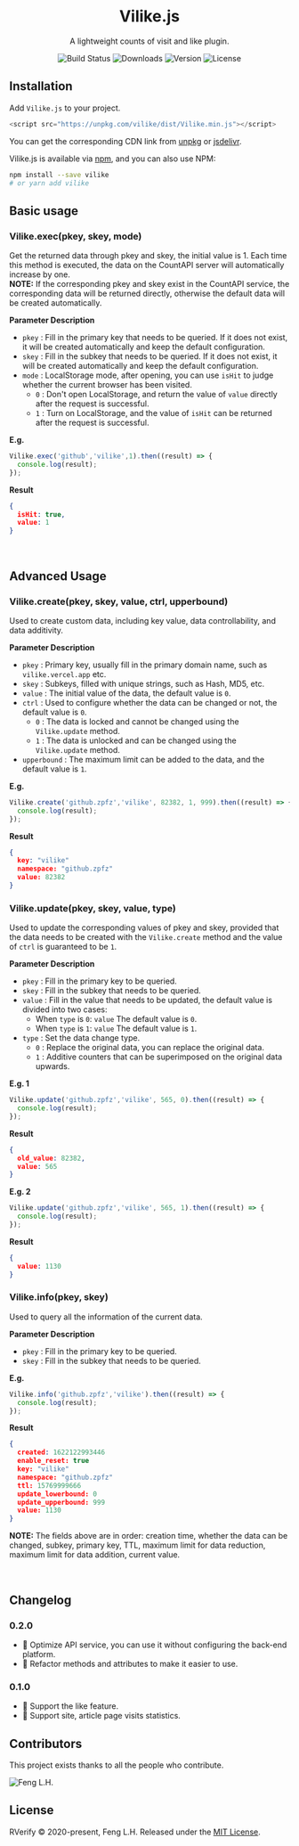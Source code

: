 <h1 align="center">Vilike.js</h1>

<p align="center">A lightweight counts of visit and like plugin.</p>

<p align="center">
  <img src="https://img.shields.io/badge/build-passing-brightgreen?style=flat-square" alt="Build Status">
  <img src="https://img.shields.io/npm/dt/vilike?style=flat-square&color=red" alt="Downloads">
  <img src="https://img.shields.io/github/package-json/v/zpfz/Vilike.js?style=flat-square" alt="Version">
  <img src="https://img.shields.io/github/license/zpfz/Vilike.js?style=flat-square&color=blue" alt="License">
</p>

</p>

## Installation

Add `Vilike.js` to your project.

```js
<script src="https://unpkg.com/vilike/dist/Vilike.min.js"></script>
```
You can get the corresponding CDN link from [unpkg](https://unpkg.com/vilike/) or [jsdelivr](https://cdn.jsdelivr.net/gh/zpfz/Vilike.js/dist/).

Vilike.js is available via [npm](https://www.npmjs.com/package/vilike), and you can also use NPM:

```sh
npm install --save vilike
# or yarn add vilike
```

## Basic usage

### Vilike.exec(pkey, skey, mode)  

Get the returned data through pkey and skey, the initial value is 1. Each time this method is executed, the data on the CountAPI server will automatically increase by one.  
**NOTE:** If the corresponding pkey and skey exist in the CountAPI service, the corresponding data will be returned directly, otherwise the default data will be created automatically.

**Parameter Description** 
- `pkey` : Fill in the primary key that needs to be queried. If it does not exist, it will be created automatically and keep the default configuration.
- `skey` : Fill in the subkey that needs to be queried. If it does not exist, it will be created automatically and keep the default configuration.
- `mode` : LocalStorage mode, after opening, you can use `isHit` to judge whether the current browser has been visited.
  - `0` : Don't open LocalStorage, and return the value of `value` directly after the request is successful.
  - `1` : Turn on LocalStorage, and the value of `isHit` can be returned after the request is successful.

**E.g.**

```js
Vilike.exec('github','vilike',1).then((result) => {
  console.log(result);
});
```
**Result**
```json
{
  isHit: true,
  value: 1
}
```
<br/>

## Advanced Usage 

### Vilike.create(pkey, skey, value, ctrl, upperbound)  
Used to create custom data, including key value, data controllability, and data additivity.

**Parameter Description** 
- `pkey` : Primary key, usually fill in the primary domain name, such as `vilike.vercel.app` etc.
- `skey` : Subkeys, filled with unique strings, such as Hash, MD5, etc.
- `value` : The initial value of the data, the default value is `0`.
- `ctrl` : Used to configure whether the data can be changed or not, the default value is `0`.
  - `0` : The data is locked and cannot be changed using the `Vilike.update` method.
  - `1` : The data is unlocked and can be changed using the `Vilike.update` method.
- `upperbound` : The maximum limit can be added to the data, and the default value is `1`.

**E.g.**

```js
Vilike.create('github.zpfz','vilike', 82382, 1, 999).then((result) => {
  console.log(result);
});
```
**Result**
```json
{
  key: "vilike"
  namespace: "github.zpfz"
  value: 82382
}
```

### Vilike.update(pkey, skey, value, type)
Used to update the corresponding values of pkey and skey, provided that the data needs to be created with the `Vilike.create` method and the value of `ctrl` is guaranteed to be `1`.  

**Parameter Description** 
- `pkey` : Fill in the primary key to be queried.
- `skey` : Fill in the subkey that needs to be queried.
- `value` : Fill in the value that needs to be updated, the default value is divided into two cases:
  - When `type` is `0`: `value` The default value is `0`.
  - When `type` is `1`: `value` The default value is `1`.
- `type` : Set the data change type.
  - `0` : Replace the original data, you can replace the original data.
  - `1` : Additive counters that can be superimposed on the original data upwards.

**E.g. 1**

```js
Vilike.update('github.zpfz','vilike', 565, 0).then((result) => {
  console.log(result);
});
```

**Result**
```json
{
  old_value: 82382,
  value: 565
}
```
**E.g. 2**

```js
Vilike.update('github.zpfz','vilike', 565, 1).then((result) => {
  console.log(result);
});
```

**Result**
```json
{
  value: 1130
}
```
### Vilike.info(pkey, skey)
Used to query all the information of the current data.

**Parameter Description** 
- `pkey` : Fill in the primary key to be queried.
- `skey` : Fill in the subkey that needs to be queried.

**E.g.**
```js
Vilike.info('github.zpfz','vilike').then((result) => {
  console.log(result);
});
```

**Result**
```json
{
  created: 1622122993446
  enable_reset: true
  key: "vilike"
  namespace: "github.zpfz"
  ttl: 15769999666
  update_lowerbound: 0
  update_upperbound: 999
  value: 1130
}
```
**NOTE:** The fields above are in order: creation time, whether the data can be changed, subkey, primary key, TTL, maximum limit for data reduction, maximum limit for data addition, current value.


<br/>

## Changelog

### 0.2.0
  - 🌟 Optimize API service, you can use it without configuring the back-end platform.
  - 🌟 Refactor methods and attributes to make it easier to use.

### 0.1.0
  - 🌟 Support the like feature.
  - 🌟 Support site, article page visits statistics.

## Contributors

This project exists thanks to all the people who contribute.

![Feng L.H.](https://avatars2.githubusercontent.com/u/49757965?s=60&v=4)


## License

RVerify © 2020-present, Feng L.H. Released under the [MIT License](https://mit-license.org/).